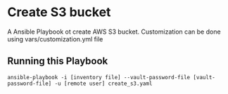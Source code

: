 
# Create S3 bucket 

A Ansible Playbook ot create AWS S3 bucket.
Customization can be done using vars/customization.yml file

## Running this Playbook

```command
ansible-playbook -i [inventory file] --vault-password-file [vault-password-file] -u [remote user] create_s3.yaml
```
